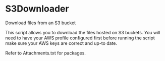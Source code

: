 # S3Downloader
Download files from an S3 bucket

This script allows you to download the files hosted on S3 buckets. 
You will need to have your AWS profile configured first before running the script 
make sure your AWS keys are correct and up-to date. 

Refer to Attachments.txt for packages. 

